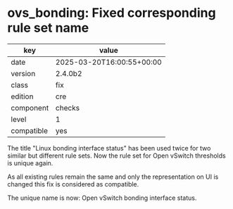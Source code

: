 [//]: # (werk v2)
# ovs_bonding: Fixed corresponding rule set name

key        | value
---------- | ---
date       | 2025-03-20T16:00:55+00:00
version    | 2.4.0b2
class      | fix
edition    | cre
component  | checks
level      | 1
compatible | yes

The title "Linux bonding interface status" has been used twice for two
similar but different rule sets. Now the rule set for Open vSwitch
thresholds is unique again.

As all existing rules remain the same and only the representation on UI is
changed this fix is considered as compatible.

The unique name is now: Open vSwitch bonding interface status.
